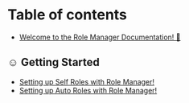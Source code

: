 # Table of contents

* [Welcome to the Role Manager Documentation! 👋](README.md)

## ☺ Getting Started <a href="#p" id="p"></a>

* [Setting up Self Roles with Role Manager!](p/self-roles.md)
* [Setting up Auto Roles with Role Manager!](p/auto-roles.md)
